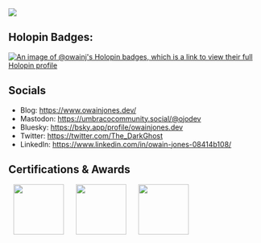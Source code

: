 <!--
**OwainJ/OwainJ** is a ✨ _special_ ✨ repository because its `README.md` (this file) appears on your GitHub profile.

Here are some ideas to get you started:

- 🔭 I’m currently working on ...
- 🌱 I’m currently learning ...
- 👯 I’m looking to collaborate on ...
- 🤔 I’m looking for help with ...
- 💬 Ask me about ...
- 📫 How to reach me: ...
- 😄 Pronouns: ...
- ⚡ Fun fact: ...
-->

<picture>
  <source media="(prefers-color-scheme: dark)" srcset="https://github.com/user-attachments/assets/89092ac2-7b25-4f21-b841-97fe6361363e">
  <source media="(prefers-color-scheme: light)" srcset="https://github.com/user-attachments/assets/56a16b58-135c-49be-b634-34e6dbd997bb">
  <img src="https://github.com/user-attachments/assets/18c233eb-a154-465e-87af-aad1f7586319">
</picture>

## Holopin Badges:
[![An image of @owainj's Holopin badges, which is a link to view their full Holopin profile](https://holopin.me/owainj)](https://holopin.io/@owainj)

## Socials
- Blog: https://www.owainjones.dev/
- Mastodon: https://umbracocommunity.social/@ojodev
- Bluesky: https://bsky.app/profile/owainjones.dev
- Twitter: https://twitter.com/The_DarkGhost
- LinkedIn: https://www.linkedin.com/in/owain-jones-08414b108/

## Certifications & Awards
<p>
  <img src="https://github.com/user-attachments/assets/b3cdcdfc-7230-4e35-a7f4-a9a05dab1c31" height="100" hspace="10" />
  <img src="https://github.com/user-attachments/assets/09b86f4d-4135-44c2-9e6e-d9804e5da197" height="100" hspace="10" /> 
  <img src="https://github.com/user-attachments/assets/4d387779-032e-4ad3-b442-9137529aa77e" height="100" hspace="10" />
</p>
